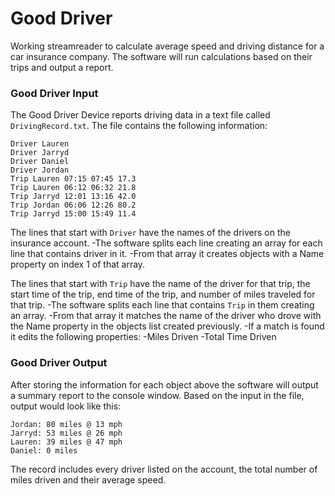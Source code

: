 # Good Driver
Working streamreader to calculate average speed and driving distance for a car insurance company. The software will run calculations based on their trips and output a report.

### Good Driver Input
The Good Driver Device reports driving data in a text file called `DrivingRecord.txt`. The file contains the following information:
```
Driver Lauren
Driver Jarryd
Driver Daniel
Driver Jordan
Trip Lauren 07:15 07:45 17.3
Trip Lauren 06:12 06:32 21.8
Trip Jarryd 12:01 13:16 42.0
Trip Jordan 06:06 12:26 80.2
Trip Jarryd 15:00 15:49 11.4
```
The lines that start with `Driver` have the names of the drivers on the insurance account.
  -The software splits each line creating an array for each line that contains driver in it.
  -From that array it creates objects with a Name property on index 1 of that array.

The lines that start with `Trip` have the name of the driver for that trip, the start time of the trip, end time of the trip, and number of miles traveled for that trip.
  -The software splits each line that contains `Trip` in them creating an array.
  -From that array it matches the name of the driver who drove with the Name property in the objects list created previously.
  -If a match is found it edits the following properties:
    -Miles Driven
    -Total Time Driven

### Good Driver Output
After storing the information for each object above the software will output a summary report to the console window. Based on the input in the file, output would look like this:
```
Jordan: 80 miles @ 13 mph
Jarryd: 53 miles @ 26 mph
Lauren: 39 miles @ 47 mph
Daniel: 0 miles
```
The record includes every driver listed on the account, the total number of miles driven and their average speed.
